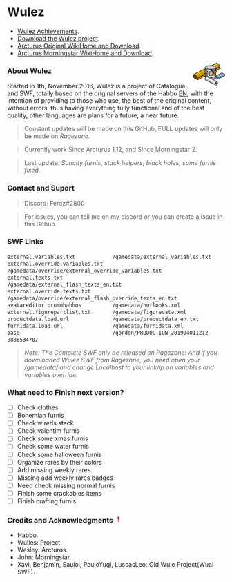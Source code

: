 # Wulez

* [Wulez Achievements](https://github.com/Wulles/Achievements).
* [Download the Wulez project](https://github.com/Wulles/Wulez/archive/master.zip).
* [Arcturus Original WikiHome and Download](https://bitbucket.org/Wesley12312/arcturus/wiki/Home).
* [Arcturus Morningstar WikiHome and Download](https://git.krews.org/morningstar/Arcturus-Community/releases).

<img src="https://raw.githubusercontent.com/Wulles/eyethatseeseverything/master/catal_fp_pic4.gif" align="right">

### About Wulez

Started in 1th, November 2016, Wulez is a project of Catalogue and SWF, totally based on the original servers of the Habbo [EN](https://habbo.com/), with the intention of providing to those who use, the best of the original content, without errors, thus having everything fully functional and of the best quality, other languages are plans for a future, a near future.

> Constant updates will be made on this GitHub, FULL updates will only be made on *Ragezone*.

> Currently work Since Arcturus 1.12, and Since Morningstar 2.

> Last update: *Suncity furnis, stack helpers, black holes, some furnis fixed*.

### Contact and Suport

> Discord: Feroz#2800

> For issues, you can tell me on my discord or you can create a Issue in this Github.

### SWF Links
```
external.variables.txt            /gamedata/external_variables.txt
external.override.variables.txt   /gamedata/override/external_override_variables.txt
external.texts.txt                /gamedata/external_flash_texts_en.txt
external.override.texts.txt       /gamedata/override/external_flash_override_texts_en.txt
avatareditor.promohabbos          /gamedata/hotlooks.xml
external.figurepartlist.txt       /gamedata/figuredata.xml
productdata.load.url              /gamedata/productdata_en.txt
furnidata.load.url                /gamedata/furnidata.xml
base                              /gordon/PRODUCTION-201904011212-888653470/
```
> *Note: The Complete SWF only be released on Ragezone! And if you downloaded Wulez SWF from Ragezone, you need open your /gamedata/ and change Localhost to your link/ip on variables and variables override.*

### What need to Finish next version?

- [ ] Check clothes
- [ ] Bohemian furnis
- [ ] Check wireds stack
- [ ] Check valentim furnis
- [ ] Check some xmas furnis
- [ ] Check some water furnis
- [ ] Check some halloween furnis
- [ ] Organize rares by their colors
- [ ] Add missing weekly rares
- [ ] Missing add weekly rares badges
- [ ] Need check missing normal furnis
- [ ] Finish some crackables items
- [ ] Finish crafting furnis

### Credits and Acknowledgments <img src="https://raw.githubusercontent.com/Wulles/eyethatseeseverything/master/icon_10.png">

* Habbo.
* Wulles: Project.
* Wesley: Arcturus.
* John: Morningstar.
* Xavi, Benjamin, Saulol, PauloYugi, LuscasLeo: Old Wule Project(Wual SWF).